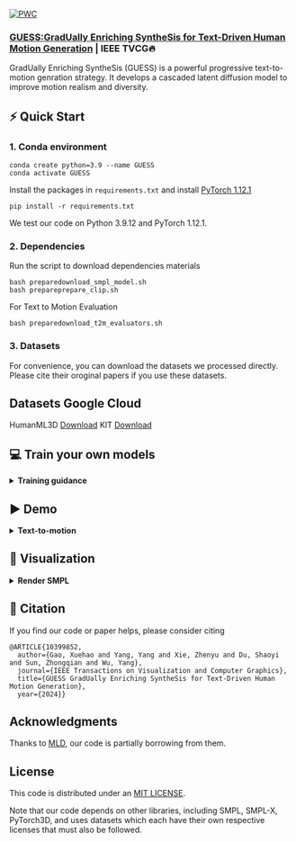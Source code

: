 [![PWC](https://img.shields.io/endpoint.svg?url=https://paperswithcode.com/badge/guess-gradually-enriching-synthesis-for-text/motion-synthesis-on-humanml3d)](https://paperswithcode.com/sota/motion-synthesis-on-humanml3d?p=guess-gradually-enriching-synthesis-for-text)

### [GUESS:GradUally Enriching SyntheSis for Text-Driven Human Motion Generation](httpsarxiv.orgpdf2401.02142.pdf) | IEEE TVCG🔥

 GradUally Enriching SyntheSis (GUESS) is a powerful progressive text-to-motion genration strategy. It develops a cascaded latent diffusion model to improve motion realism and diversity.



## ⚡ Quick Start

### 1. Conda environment

```
conda create python=3.9 --name GUESS
conda activate GUESS
```

Install the packages in `requirements.txt` and install [PyTorch 1.12.1](httpspytorch.org)

```
pip install -r requirements.txt
```

We test our code on Python 3.9.12 and PyTorch 1.12.1.

### 2. Dependencies

Run the script to download dependencies materials

```
bash preparedownload_smpl_model.sh
bash prepareprepare_clip.sh
```

For Text to Motion Evaluation

```
bash preparedownload_t2m_evaluators.sh
```

### 3. Datasets
For convenience, you can download the datasets we processed directly. Please cite their oroginal papers if you use these datasets.


Datasets  Google Cloud                                        
-----------------------------------------------------------------------------------------------------------
 HumanML3D  [Download](httpsdrive.google.comdrivefolders1jjwwtyv6_rZzY7Bz60dEpOKIK9Fwh95Susp=drive_link) 
 KIT  [Download](httpsdrive.google.comdrivefolders1dh7zcwDz2M4yaE1Q9LWCHzghG-PWAkO4usp=drive_link) 

## 💻 Train your own models

<details>
  <summary><b>Training guidance</b></summary>


### 1. Tran a VAE model for each skeleton scale

Please first check the parameters in `configsconfig_vae_humanml3d.yaml`, e.g. `NAME`,`DEBUG`.

Then, run the following command

```
python -m train --cfg configsconfig_vae_humanml3d.yaml --cfg_assets configsassets.yaml --batch_size 64 --nodebug
```

### 2. Train a cascaded diffusion model among scales

Please update the parameters in `configsconfig_mld_humanml3d.yaml`, e.g. `NAME`,`DEBUG`,`PRETRAINED_VAE` (change to your `latest ckpt model path` in previous step)

Then, run the following command

```
python -m train --cfg configsconfig_mld_humanml3d.yaml --cfg_assets configsassets.yaml --batch_size 64 --nodebug
```

### 3. Evaluate the model

Please first put the tained model checkpoint path to `TEST.CHECKPOINT` in `configsconfig_mld_humanml3d.yaml`.

Then, run the following command

```
python -m test --cfg configsconfig_mld_humanml3d.yaml --cfg_assets configsassets.yaml
```

</details>


## ▶️ Demo

<details>
  <summary><b>Text-to-motion</b></summary>

We support text file or keyboard input, the generated motions are npy files.
Please check the `configsasset.yaml` for path config, TEST.FOLDER as output folder.

Then, run the following script

```
python demo.py --cfg .configsconfig_mld_humanml3d.yaml --cfg_assets .configsassets.yaml --example .demoexample.txt
```

Some parameters

- `--example=.demoexample.txt` input file as text prompts
- `--task=text_motion` generate from the test set of dataset
- `--task=random_sampling` random motion sampling from noise
- ` --replication` generate motions for same input texts multiple times
- `--allinone` store all generated motions in a single npy file with the shape of `[num_samples, num_ replication, num_frames, num_joints, xyz]`

The outputs

- `npy file` the generated motions with the shape of (nframe, 22, 3)
- `text file` the input text prompt
</details>


## 👀 Visualization

<details>
  <summary><b>Render SMPL</b></summary>

### 1. Setup blender - WIP

Refer to [TEMOS-Rendering motions](httpsgithub.comMathuxTEMOS) for blender setup, then install the following dependencies.

```
YOUR_BLENDER_PYTHON_PATHpython -m pip install -r preparerequirements_render.txt
```

### 2. (Optional) Render rigged cylinders

Run the following command using blender

```
YOUR_BLENDER_PATHblender --background --python render.py -- --cfg=.configsrender.yaml --dir=YOUR_NPY_FOLDER --mode=video --joint_type=HumanML3D
```

### 2. Create SMPL meshes with

```
python -m fit --dir YOUR_NPY_FOLDER --save_folder TEMP_PLY_FOLDER --cuda
```

This outputs

- `mesh npy file` the generate SMPL vertices with the shape of (nframe, 6893, 3)
- `ply files` the ply mesh file for blender or meshlab

### 3. Render SMPL meshes

Run the following command to render SMPL using blender

```
YOUR_BLENDER_PATHblender --background --python render.py -- --cfg=.configsrender.yaml --dir=YOUR_NPY_FOLDER --mode=video --joint_type=HumanML3D
```

optional parameters

- `--mode=video` render mp4 video
- `--mode=sequence` render the whole motion in a png image.
</details>


## 📌 Citation

If you find our code or paper helps, please consider citing

```
@ARTICLE{10399852,
  author={Gao, Xuehao and Yang, Yang and Xie, Zhenyu and Du, Shaoyi and Sun, Zhongqian and Wu, Yang},
  journal={IEEE Transactions on Visualization and Computer Graphics}, 
  title={GUESS GradUally Enriching SyntheSis for Text-Driven Human Motion Generation}, 
  year={2024}}
```

## Acknowledgments

Thanks to [MLD](httpsgithub.comChenFengYemotion-latent-diffusion), our code is partially borrowing from them.

## License

This code is distributed under an [MIT LICENSE](LICENSE).

Note that our code depends on other libraries, including SMPL, SMPL-X, PyTorch3D, and uses datasets which each have their own respective licenses that must also be followed.
